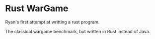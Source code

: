 Rust WarGame
============

Ryan's first attempt at writting a rust program.

The classical wargame benchmark, but written in Rust instead of Java.


